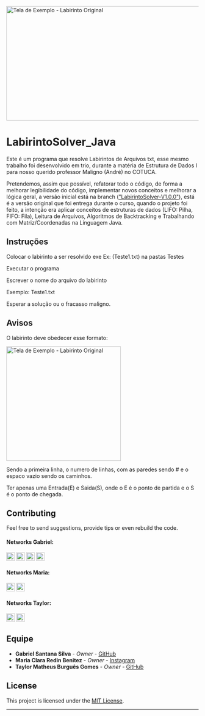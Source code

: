 [<div align=left><img alt="Tela de Exemplo - Labirinto Original" src="https://user-images.githubusercontent.com/53992405/169705226-1ae01f20-c97c-46ca-ae0b-a62c72531202.png" height="300" width="700"/> </div>][labirinto_1]

# LabirintoSolver_Java

Este é um programa que resolve Labirintos de Arquivos txt, esse mesmo trabalho foi desenvolvido em trio, durante a matéria de Estrutura de Dados I para nosso querido professor Maligno (André) no COTUCA.

Pretendemos, assim que possível, refatorar todo o código, de forma a melhorar legibilidade do código, implementar novos conceitos e melhorar a lógica geral, a versão inicial está na branch (["LabirintoSolver-V1.0.0"][initialbranch]), está é a versão original que foi entrega durante o curso, quando o projeto foi feito, a intenção era aplicar conceitos de estruturas de dados (LIFO: Pilha, FIFO: Fila), Leitura de Arquivos, Algoritmos de Backtracking e Trabalhando com Matriz/Coordenadas na Linguagem Java.


## Instruções

Colocar o labirinto a ser resolvido exe Ex: (Teste1.txt) na pastas Testes

Executar o programa

Escrever o nome do arquivo do labirinto

Exemplo: Teste1.txt

Esperar a solução ou o fracasso maligno.

## Avisos

O labirinto deve obedecer esse formato:

[<div align=left><img alt="Tela de Exemplo - Labirinto Original" src="https://user-images.githubusercontent.com/53992405/169706266-724e2a27-54f2-4550-b677-b336b8f74b31.png" height="300" width="300"/> </div>][labirinto_2]

Sendo a primeira linha, o numero de linhas, com as paredes sendo # e o espaco vazio sendo os caminhos.

Ter apenas uma Entrada(E) e Saida(S), onde o E é o ponto de partida e o S é o ponto de chegada.

## Contributing

Feel free to send suggestions, provide tips or even rebuild the code.

#### Networks Gabriel:

[<img alt="GitHub followers Gabriel" src="https://img.shields.io/github/followers/PuniGC?label=Follow&style=social" height="22" title="Follow me"/>][github]
[<img alt="Instagram Gabriel" src="https://img.shields.io/badge/Instagram-E4405F?style=for-the-badge&logo=instagram&logoColor=white&link=instagram.com/gabrielsants_dev/" height="22" />](https://www.instagram.com/gabrielsants_dev/)
[<img alt="Mail to Gabriel" src="https://img.shields.io/badge/-Gmail-c14438?style=flat&logo=Gmail&logoColor=white" height="22" title="gabriel04.ok@gmail.com" />][email]
[<img alt="Linkedin Gabriel" src="https://img.shields.io/badge/-LinkedIn-blue?style=flat-square&logo=Linkedin&logoColor=white&link=https://www.linkedin.com/in/gabriel-santana-silva-1205461a3/" height="22" />][linkedin]

#### Networks Maria:

[<img alt="GitHub followers Maria" src="https://img.shields.io/github/followers/mariaxuxu?label=Follow&style=social" height="22" title="Follow me"/>][github]
[<img alt="Instagram Maria" src="https://img.shields.io/badge/Instagram-E4405F?style=for-the-badge&logo=instagram&logoColor=white&link=instagram.com/https.mariiax/" height="22" />](https://www.instagram.com/https.mariiax/)

#### Networks Taylor:

[<img alt="GitHub followers Taylor" src="https://img.shields.io/github/followers/taylorburgues?label=Follow&style=social" height="22" title="Follow me"/>](https://github.com/taylorburgues)
[<img alt="Instagram Taylor" src="https://img.shields.io/badge/Instagram-E4405F?style=for-the-badge&logo=instagram&logoColor=white&link=instagram.com/theo_burgues/" height="22" />](https://www.instagram.com/theo_burgues/)

## Equipe

* **Gabriel Santana Silva** - *Owner* - [GitHub](https://github.com/PuniGC)
* **Maria Clara Redin Benitez** - *Owner* - [Instagram](https://www.instagram.com/https.mariiax/)
* **Taylor Matheus Burguês Gomes** - *Owner* - [GitHub](https://github.com/taylorburgues)

## License

This project is licensed under the [MIT License][license].

---
[github]: https://github.com/PuniGC
[linkedin]: https://www.linkedin.com/in/gabriel-santana-silva-1205461a3/
[email]: mailto:gabriel04.ok@gmail.com
[discord]: https://discords.com/bio/p/punidc
[license]: LICENSE
[labirinto_1]: https://user-images.githubusercontent.com/53992405/169705226-1ae01f20-c97c-46ca-ae0b-a62c72531202.png
[labirinto_2]: https://user-images.githubusercontent.com/53992405/169706266-724e2a27-54f2-4550-b677-b336b8f74b31.png
[initialbranch]: https://github.com/PuniGC/LabirintoSolver_Java/tree/LabirintoSolver-V1.0.0
